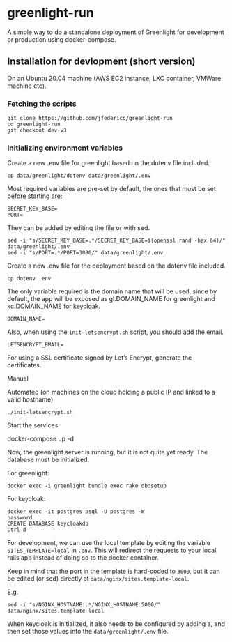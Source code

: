 # greenlight-run
A simple way to do a standalone deployment of Greenlight for development or production using docker-compose.

## Installation for devlopment (short version)

On an Ubuntu 20.04 machine (AWS EC2 instance, LXC container, VMWare machine etc).

### Fetching the scripts

```
git clone https://github.com/jfederico/greenlight-run
cd greenlight-run
git checkout dev-v3
```

### Initializing environment variables
Create a new .env file for greenlight based on the dotenv file included.

```
cp data/greenlight/dotenv data/greenlight/.env
```

Most required variables are pre-set by default, the ones that must be set before starting are:

```
SECRET_KEY_BASE=
PORT=
```

They can be added by editing the file or with sed.

```
sed -i "s/SECRET_KEY_BASE=.*/SECRET_KEY_BASE=$(openssl rand -hex 64)/" data/greenlight/.env
sed -i "s/PORT=.*/PORT=3080/" data/greenlight/.env
```


Create a new .env file for the deployment based on the dotenv file included.

```
cp dotenv .env
```

The only variable required is the domain name that will be used, since by default, the app will be exposed as gl.DOMAIN_NAME for greenlight and kc.DOMAIN_NAME for keycloak.
```
DOMAIN_NAME=
```

Also, when using the `init-letsencrypt.sh` script, you should add the email.

```
LETSENCRYPT_EMAIL=
```

For using a SSL certificate signed by Let’s Encrypt, generate the certificates.

Manual


Automated (on machines on the cloud holding a public IP and linked to a valid hostname)
```
./init-letsencrypt.sh
```

Start the services.

docker-compose up -d

Now, the greenlight server is running, but it is not quite yet ready. The database must be initialized.

For greenlight:
```
docker exec -i greenlight bundle exec rake db:setup
```

For keycloak:
```
docker exec -it postgres psql -U postgres -W
password
CREATE DATABASE keycloakdb
Ctrl-d
```

For development, we can use the local template by editing the variable `SITES_TEMPLATE=local` in `.env`. This will redirect the requests to your local rails app instead of doing so to the docker container.

Keep in mind that the port in the template is hard-coded to `3000`, but it can be edited (or sed)  directly at `data/nginx/sites.template-local`.

E.g.
```
sed -i "s/NGINX_HOSTNAME:.*/NGINX_HOSTNAME:5000/" data/nginx/sites.template-local
```

When keycloak is initialized, it also needs to be configured by adding a, and then set those values into the `data/greenlight/.env` file.
